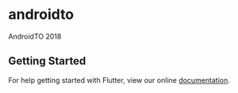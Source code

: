 # androidto

AndroidTO 2018

## Getting Started

For help getting started with Flutter, view our online
[documentation](https://flutter.io/).
